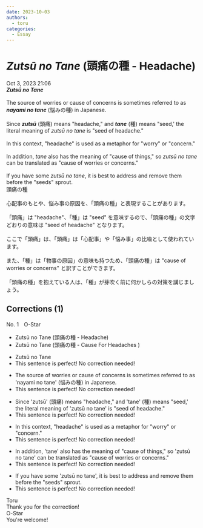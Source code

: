 ```yaml
---
date: 2023-10-03
authors:
  - toru
categories:
  - Essay
---
```


<h1 id="subject_show"><strong><em>Zutsū no Tane</strong></em> (頭痛の種 - Headache)</h1>
<div class="date">Oct 3, 2023 21:06</div>
<div id="post"><div id="body_show_ori">
<strong><em>Zutsū no Tane</strong></em><br/><br/>The source of worries or cause of concerns is sometimes referred to as <strong><em>nayami no tane</em></strong> (悩みの種) in Japanese.<br/><br/>Since <strong><em>zutsū</em></strong> (頭痛) means "headache," and <strong><em>tane</em></strong> (種) means "seed,' the literal meaning of <em>zutsū no tane</em> is "seed of headache."<br/><br/>In this context, "headache" is used as a metaphor for "worry" or "concern."<br/><br/>In addition, <em>tane</em> also has the meaning of "cause of things," so <em>zutsū no tane</em> can be translated as "cause of worries or concerns."<br/><br/>If you have some <em>zutsū no tane</em>, it is best to address and remove them before the "seeds" sprout.
</div></div>

<!-- more -->

<div id="post_ja"><div id="body_show_mo">
頭痛の種<br/><br/>心配事のもとや、悩み事の原因を、「頭痛の種」と表現することがあります。<br/><br/>「頭痛」は "headache"、「種」は "seed" を意味するので、「頭痛の種」の文字どおりの意味は "seed of headache" となります。<br/><br/>ここで「頭痛」は、「頭痛」は「心配事」や「悩み事」の比喩として使われています。<br/><br/>また、「種」は「物事の原因」の意味も持つため、「頭痛の種」は "cause of worries or concerns" と訳すことができます。<br/><br/>「頭痛の種」を抱えている人は、「種」が芽吹く前に何かしらの対策を講じましょう。
</div></div>

## Corrections (1)
<div id="block"><div class="first_name"> No. 1　<span class="just_name">O-Star</span></div><div id="block2">
<ul class="correction_field">
<li class="incorrect">Zutsū no Tane (頭痛の種 - Headache)</li>
<li class="corrected correct">
Zutsū no Tane (頭痛の種 - <span class="f_bold">Cause For Headaches</span> )
</li>
</ul>
<ul class="correction_field">
<li class="incorrect">Zutsū no Tane</li>
<li class="corrected perfect">This sentence is perfect! No correction needed!</li>
</ul>
<ul class="correction_field">
<li class="incorrect">The source of worries or cause of concerns is sometimes referred to as 'nayami no tane' (悩みの種) in Japanese.</li>
<li class="corrected perfect">This sentence is perfect! No correction needed!</li>
</ul>
<ul class="correction_field">
<li class="incorrect">Since 'zutsū' (頭痛) means "headache," and 'tane' (種) means "seed,' the literal meaning of 'zutsū no tane' is "seed of headache."</li>
<li class="corrected perfect">This sentence is perfect! No correction needed!</li>
</ul>
<ul class="correction_field">
<li class="incorrect">In this context, "headache" is used as a metaphor for "worry" or "concern."</li>
<li class="corrected perfect">This sentence is perfect! No correction needed!</li>
</ul>
<ul class="correction_field">
<li class="incorrect">In addition, 'tane' also has the meaning of "cause of things," so 'zutsū no tane' can be translated as "cause of worries or concerns."</li>
<li class="corrected perfect">This sentence is perfect! No correction needed!</li>
</ul>
<ul class="correction_field">
<li class="incorrect">If you have some 'zutsū no tane', it is best to address and remove them before the "seeds" sprout.</li>
<li class="corrected perfect">This sentence is perfect! No correction needed!</li>
</ul>
</div><div class="name"><span class="just_name">Toru</span><br>
Thank you for the correction!
</div>
<div class="name"><span class="just_name">O-Star</span><br>
You're welcome!
</div>
</div>
